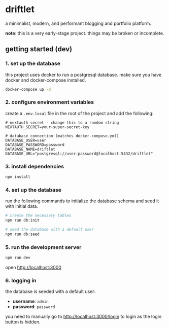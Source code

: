 # driftlet

a minimalist, modern, and performant blogging and portfolio platform.

**note**: this is a very early-stage project. things may be broken or incomplete.

## getting started (dev)

### 1. set up the database

this project uses docker to run a postgresql database. make sure you have docker and docker-compose installed.

```bash
docker-compose up -d
```

### 2. configure environment variables

create a `.env.local` file in the root of the project and add the following:

```env
# nextauth secret - change this to a random string
NEXTAUTH_SECRET=your-super-secret-key

# database connection (matches docker-compose.yml)
DATABASE_USER=user
DATABASE_PASSWORD=password
DATABASE_NAME=driftlet
DATABASE_URL="postgresql://user:password@localhost:5432/driftlet"
```

### 3. install dependencies

```bash
npm install
```

### 4. set up the database

run the following commands to initialize the database schema and seed it with initial data.

```bash
# create the necessary tables
npm run db:init

# seed the database with a default user
npm run db:seed
```

### 5. run the development server

```bash
npm run dev
```

open [http://localhost:3000](http://localhost:3000)

### 6. logging in

the database is seeded with a default user:

- **username**: `admin`
- **password**: `password`

you need to manually go to [http://localhost:3000/login](http://localhost:3000/login) to login as the login button is hidden.
